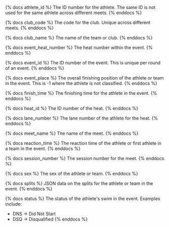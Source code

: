 {% docs athlete_id %}
The ID number for the athlete. The same ID is not used for the same athlete across different meets.
{% enddocs %}

{% docs club_code %}
The code for the club. Unique across different meets.
{% enddocs %}

{% docs club_name %}
The name of the team or club.
{% enddocs %}

{% docs event_heat_number %}
The heat number within the event.
{% enddocs %}

{% docs event_id %}
The ID number of the event. This is unique per round of an event.
{% enddocs %}

{% docs event_place %}
The overall finishing position of the athlete or team in the event.
This is -1 where the athlete is not classified.
{% enddocs %}

{% docs finish_time %}
The finishing time for the athlete in the event.
{% enddocs %}

{% docs heat_id %}
The ID number of the heat.
{% enddocs %}

{% docs lane_number %}
The lane number of the athlete for the heat.
{% enddocs %}

{% docs meet_name %}
The name of the meet.
{% enddocs %}

{% docs reaction_time %}
The reaction time of the athlete or first athlete in a team in the event.
{% enddocs %}

{% docs session_number %}
The session number for the meet.
{% enddocs %}

{% docs sex %}
The sex of the athlete or team.
{% enddocs %}

{% docs splits %}
JSON data on the splits for the athlete or team in the event.
{% enddocs %}

{% docs status %}
The status of the athlete's swim in the event.
Examples include:
- DNS -> Did Not Start
- DSQ -> Disqualified
{% enddocs %}
